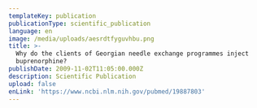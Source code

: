 ```yaml
---
templateKey: publication
publicationType: scientific_publication
language: en
image: /media/uploads/aesrdtfyguvhbu.png
title: >-
  Why do the clients of Georgian needle exchange programmes inject
  buprenorphine?
publishDate: 2009-11-02T11:05:00.000Z
description: Scientific Publication
upload: false
enLink: 'https://www.ncbi.nlm.nih.gov/pubmed/19887803'
---
```


